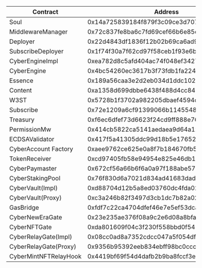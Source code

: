 | Contract              | Address                                    |
| --------------------- | ------------------------------------------ |
| Soul                  | 0x14a725839184f879f3c09ce3d707e5a3e4c5869d |
| MiddlewareManager     | 0x72c837fe8ba6c7fd69cef66b6e85c0d7eabf1f9b |
| Deployer              | 0x22d4843df1836f12b02b69ca6ad90575bbc03897 |
| SubscribeDeployer     | 0x1f74f30a7f62cd97f58ceb1f93e6bb253d096991 |
| CyberEngineImpl       | 0xea782d8c5afd404ac74f048ef34273217f7f6fc8 |
| CyberEngine           | 0x4bc54260ec3617b3f73fdb1fa22417ed109f372c |
| Essence               | 0x189a56caa3e2d2eb034d1ddc102f4f6bf822b811 |
| Content               | 0xa1358d699dbbe6438f488d4cc8480eeddc7528d0 |
| W3ST                  | 0x5728b1f3702a982205dbaef4594d4a3760854db0 |
| Subscribe             | 0x72e1209a6cf91399066b1145548347ffa85282b7 |
| Treasury              | 0xf6ec6dfef73d6623f24cd9ff888e76725da32773 |
| PermissionMw          | 0x414cb5822ca5141aedaea9d64a12f511071f7613 |
| ECDSAValidator        | 0x417f5a41305ddc99d18b5e176521b468b2a31b86 |
| CyberAccount Factory  | 0xaee9762ce625e0a8f7b184670fb57c37bfe1d0f1 |
| TokenReceiver         | 0xcd97405fb58e94954e825e46db192b916a45d412 |
| CyberPaymaster        | 0x672cf56a66b6f6a0a97f188abe57249fb7eef909 |
| CyberStakingPool      | 0x76f830d6a7021d834ad41683dadefe362c23c931 |
| CyberVault(Impl)      | 0xd88704d12b5a8ed03760dc4fda02caae1dff99a3 |
| CyberVault(Proxy)     | 0xc3a246b82f3497d3cb1dc7b82a025b3f1f96ff17 |
| GasBridge             | 0xfdf7c22ca4704dfef46e7e5ef53dca1d5a9f8e12 |
| CyberNewEraGate       | 0x23e235ae376f08a9c2e6d08a8bfa8f171306a112 |
| CyberNFTGate          | 0xda801609f04c3f230f558bbd0f545804c83f238c |
| CyberRelayGate(Impl)  | 0x08cc0ad8a7352cdcc047a5f054df63c1b7f8e80b |
| CyberRelayGate(Proxy) | 0x9356b95392eeb834ebff98bc0ccc1e2ed5867100 |
| CyberMintNFTRelayHook | 0x4419bf69f54d4dafb2b9ba8fccf3e632dd1c45c9 |
